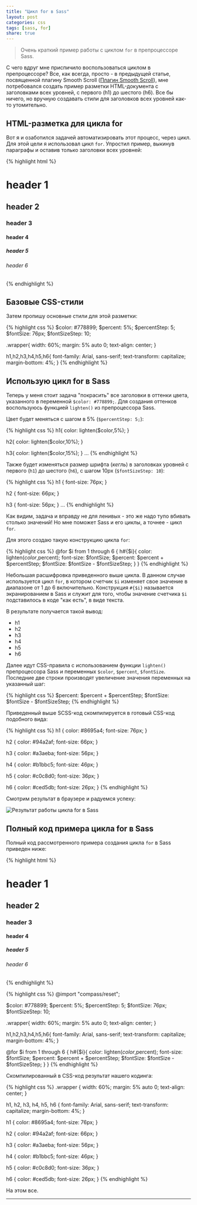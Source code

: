 ```yaml
---
title: "Цикл for в Sass"
layout: post
categories: css
tags: [sass, for]
share: true
---
```


> Очень краткий пример работы с циклом `for` в препроцессоре Sass.

С чего вдруг мне приспичило воспользоваться циклом в препроцессоре? Все, как всегда, просто - в предыдущей статье, посвященной плагину Smooth Scroll ([Плагин Smooth Scroll][1]), мне потребовался создать пример разметки HTML-документа с заголовками всех уровней, с первого (h1) до шестого (h6). Все бы ничего, но вручную создавать стили для заголовков всех уровней как-то утомительно.

## HTML-разметка для цикла for

Вот я и озаботился задачей автоматизировать этот процесс, через цикл. Для этой цели я использовал цикл `for`. Упростил пример, выкинув параграфы и оставив только заголовки всех уровней:

{% highlight html %}
<div class="wrapper">
  <h1>header 1</h1>
  <h2>header 2</h2>
  <h3>header 3</h3>
  <h4>header 4</h4>
  <h5>header 5</h5>
  <h6>header 6</h6>
</div>
{% endhighlight %}

## Базовые CSS-стили

Затем пропишу основные стили для этой разметки:

{% highlight css %}
$color: #778899;
$percent: 5%;
$percentStep: 5;
$fontSize: 76px;
$fontSizeStep: 10;

.wrapper{
  width: 60%;
  margin: 5% auto 0;
  text-align: center;
}

h1,h2,h3,h4,h5,h6{
  font-family: Arial, sans-serif;
  text-transform: capitalize;
  margin-bottom: 4%;
}
{% endhighlight %}

## Использую цикл for в Sass

Теперь у меня стоит задача "покрасить" все заголовки в оттенки цвета, указанного в переменной `$color: #778899;`. Для создания оттенков воспользуюсь функцией `lighten()` из препроцессора Sass.

Цвет будет меняться с шагом в 5% (`$percentStep: 5;`):

{% highlight css %}
h1{
  color: lighten($color,5%);
}

h2{
  color: lighten($color,10%);
}

h3{
  color: lighten($color,15%);
}
...
{% endhighlight %}

Также будет изменяться размер шрифта (*кегль*) в заголовках уровней с первого (`h1`) до шестого (`h6`), с шагом 10px (`$fontSizeStep: 10`):

{% highlight css %}
h1 {
  font-size: 76px;
}

h2 {
  font-size: 66px;
}

h3 {
  font-size: 56px;
}
...
{% endhighlight %}

Как видим, задача и вправду не для ленивых - это же надо тупо вбивать столько значений! Но мне поможет Sass и его циклы, а точнее - цикл `for`.

Для этого создаю такую конструкцию цикла `for`:

{% highlight css %}
@for $i from 1 through 6 {
  h#{$i}{
    color: lighten($color,$percent);
    font-size: $fontSize;
    $percent: $percent + $percentStep;
    $fontSize: $fontSize - $fontSizeStep;
  }
}
{% endhighlight %}

Небольшая расшифровка приведенного выше цикла. В данном случае используется цикл `for`, в котором счетчик `$i` изменяет свое значение в диапазоне от 1 до 6 включительно. Конструкция `#{$i}` называется экранированием в Sass и служит для того, чтобы значение счетчика `$i` подставилось в коде "как есть", в виде текста.

В результате получается такой вывод:

  * h1
  * h2
  * h3
  * h4
  * h5
  * h6

Далее идут CSS-правила с использованием функции `lighten()` препроцессора Sass и переменных `$color`, `$percent`, `$fontSize`. Последние две строки производят увеличение значения переменных на указанный шаг:

{% highlight css %}
$percent: $percent + $percentStep;
$fontSize: $fontSize - $fontSizeStep;
{% endhighlight %}

Приведенный выше SCSS-код скомпилируется в готовый CSS-код подобного вида:

{% highlight css %}
h1 {
  color: #8695a4;
  font-size: 76px;
}

h2 {
  color: #94a2af;
  font-size: 66px;
}

h3 {
  color: #a3aeba;
  font-size: 56px;
}

h4 {
  color: #b1bbc5;
  font-size: 46px;
}

h5 {
  color: #c0c8d0;
  font-size: 36px;
}

h6 {
  color: #ced5db;
  font-size: 26px;
}
{% endhighlight %}

Смотрим результат в браузере и радуемся успеху:

![Результат работы цикла for в Sass]({{site.url}}/images/uploads/2014/07/sass_cycle.jpg)

## Полный код примера цикла for в Sass

Полный код рассмотренного примера создания цикла `for` в Sass приведен ниже:

{% highlight html %}
<div class="wrapper">
  <h1>header 1</h1>
  <h2>header 2</h2>
  <h3>header 3</h3>
  <h4>header 4</h4>
  <h5>header 5</h5>
  <h6>header 6</h6>
</div>
{% endhighlight %}

{% highlight css %}
@import "compass/reset";

$color: #778899;
$percent: 5%;
$percentStep: 5;
$fontSize: 76px;
$fontSizeStep: 10;

.wrapper{
  width: 60%;
  margin: 5% auto 0;
  text-align: center;
}

h1,h2,h3,h4,h5,h6{
  font-family: Arial, sans-serif;
  text-transform: capitalize;
  margin-bottom: 4%;
}

@for $i from 1 through 6 {
  h#{$i}{
    color: lighten($color,$percent);
    font-size: $fontSize;
    $percent: $percent + $percentStep;
    $fontSize: $fontSize - $fontSizeStep;
  }
}
{% endhighlight %}

Скомпилированный в CSS-код результат нашего кодинга:

{% highlight css %}
.wrapper {
  width: 60%;
  margin: 5% auto 0;
  text-align: center;
}

h1, h2, h3, h4, h5, h6 {
  font-family: Arial, sans-serif;
  text-transform: capitalize;
  margin-bottom: 4%;
}

h1 {
  color: #8695a4;
  font-size: 76px;
}

h2 {
  color: #94a2af;
  font-size: 66px;
}

h3 {
  color: #a3aeba;
  font-size: 56px;
}

h4 {
  color: #b1bbc5;
  font-size: 46px;
}

h5 {
  color: #c0c8d0;
  font-size: 36px;
}

h6 {
  color: #ced5db;
  font-size: 26px;
}
{% endhighlight %}

На этом все.

---

 [1]: http://localhost:7788/third/?p=1527 "Плагин Smooth Scroll"
 [2]: http://localhost:7788/third/wp-content/uploads/2014/07/sass_cycle.jpg
